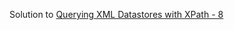 Solution to [Querying XML Datastores with XPath - 8](https://www.hackerrank.com/challenges/querying-xml-datastores-with-xpath-8)